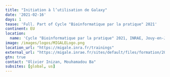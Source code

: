 ```yaml
---
title: "Initiation à l’utilisation de Galaxy"
date: '2021-02-16'
days: 1
tease: 'Full. Part of Cycle "Bioinformatique par la pratique" 2021'
continent: EU
location:
  name: 'Cycle "Bioinformatique par la pratique" 2021, INRAE, Jouy-en-Josas, France'
image: /images/logos/MIGALELogo.png
location_url: "https://migale.inra.fr/trainings"
external_url: "https://migale.inrae.fr/sites/default/files/formation/2021/module17.pdf"
gtn: true
contact: "Olivier Inizan, Mouhamadou Ba"
subsites: [global, us]
---
```

